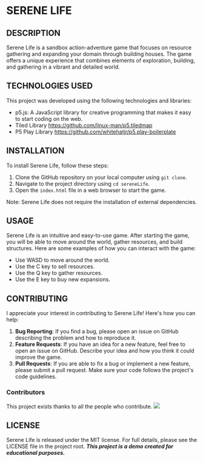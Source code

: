 # SERENE LIFE

## DESCRIPTION

Serene Life is a sandbox action-adventure game that focuses on resource gathering and expanding your domain through building houses. The game offers a unique experience that combines elements of exploration, building, and gathering in a vibrant and detailed world.

## TECHNOLOGIES USED

This project was developed using the following technologies and libraries:

- p5.js: A JavaScript library for creative programming that makes it easy to start coding on the web.
- Tiled Library <https://github.com/linux-man/p5.tiledmap>
- P5 Play Library <https://github.com/whitehatjr/p5.play-boilerplate>

## INSTALLATION

To install Serene Life, follow these steps:

1. Clone the GitHub repository on your local computer using `git clone`.
2. Navigate to the project directory using `cd sereneLife`.
3. Open the `index.html` file in a web browser to start the game.

Note: Serene Life does not require the installation of external dependencies.

## USAGE

Serene Life is an intuitive and easy-to-use game. After starting the game, you will be able to move around the world, gather resources, and build structures. Here are some examples of how you can interact with the game:

- Use WASD to move around the world.
- Use the C key to sell resources.
- Use the Q key to gather resources.
- Use the E key to buy new expansions.

## CONTRIBUTING

I appreciate your interest in contributing to Serene Life! Here's how you can help:

1. **Bug Reporting**: If you find a bug, please open an issue on GitHub describing the problem and how to reproduce it.
2. **Feature Requests**: If you have an idea for a new feature, feel free to open an issue on GitHub. Describe your idea and how you think it could improve the game.
3. **Pull Requests**: If you are able to fix a bug or implement a new feature, please submit a pull request. Make sure your code follows the project's code guidelines.

### Contributors

This project exists thanks to all the people who contribute. 
<a href="https://github.com/RichardLitt/standard-readme/graphs/contributors"><img src="[https://opencollective.com/standard-readme/contributors.svg?width=890&button=false](https://avatars.githubusercontent.com/u/145036362?s=400&v=4)" /></a>

## LICENSE

Serene Life is released under the MIT license. For full details, please see the LICENSE file in the project root.
***This project is a demo created for educational purposes.***
